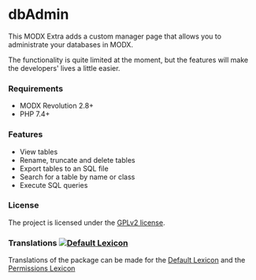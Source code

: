 # dbAdmin

This MODX Extra adds a custom manager page that allows you to administrate your
databases in MODX.

The functionality is quite limited at the moment, but the features will make the
developers' lives a little easier.

### Requirements

* MODX Revolution 2.8+
* PHP 7.4+

### Features

* View tables
* Rename, truncate and delete tables
* Export tables to an SQL file
* Search for a table by name or class
* Execute SQL queries

### License

The project is licensed under the [GPLv2 license](https://github.com/Jako/dbAdmin/LICENSE.md).

### Translations [![Default Lexicon](https://hosted.weblate.org/widget/modx-extras/dbadmin/standard/svg-badge.svg)](https://hosted.weblate.org/projects/modx-extras/dbadmin/)

Translations of the package can be made for the [Default Lexicon](https://hosted.weblate.org/projects/modx-extras/dbadmin/standard/) and the [Permissions Lexicon](https://hosted.weblate.org/projects/modx-extras/dbadmin/permissions/)

